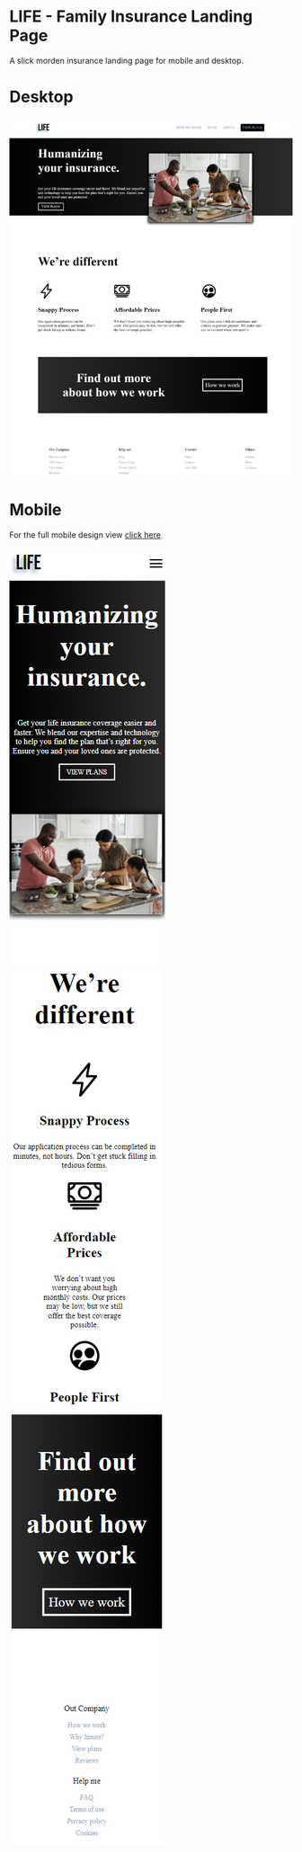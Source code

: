 # LIFE - Family Insurance Landing Page

A slick morden insurance landing page for mobile and desktop.

# Desktop
![](public/desktopview.png)

# Mobile
For the full mobile design view [click here](public/mobiledesignview.png)

![](public/mobilemainview.png)![](public/mobilepeopleview.png)![](public/mobilehwrview.png)
